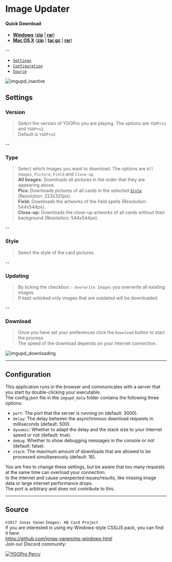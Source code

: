 # Image Updater

#### Quick Download
- [**Windows**](https://github.com/jonas-vanen/image-updater/releases/download/v0.0.4.1-win/ImageUpdater-win-v0.0.4.1.zip) ([**zip**](https://github.com/jonas-vanen/image-updater/releases/download/v0.0.4.1-win/ImageUpdater-win-v0.0.4.1.zip) | [**rar**](https://github.com/jonas-vanen/image-updater/releases/download/v0.0.4.1-win/ImageUpdater-win-v0.0.4.1.rar)) 
- [**Mac OS X**](https://github.com/jonas-vanen/image-updater/releases/download/v0.0.4.1-mac/ImageUpdater-mac-v0.0.4.1.zip) ([**zip**](https://github.com/jonas-vanen/image-updater/releases/download/v0.0.4.1-mac/ImageUpdater-mac-v0.0.4.1.zip) | [**tar.gz**](https://github.com/jonas-vanen/image-updater/releases/download/v0.0.4.1-mac/ImageUpdater-mac-v0.0.4.1.tar.gz) | [**rar**](https://github.com/jonas-vanen/image-updater/releases/download/v0.0.4.1-mac/ImageUpdater-mac-v0.0.4.1.rar))

--

* [`Settings`](#settings)
* [`Configuration`](#configuration)
* [`Source`](#source)

![imgupd_inactive](http://i.imgur.com/HZaEXQY.png)  

## Settings
### Version
>Select the version of YGOPro you are playing. The options are `YGOPro1` and `YGOPro2`.  
Default is `YGOPro2`.  

--

### Type
>Select which Images you want to download. The options are `All Images`, `Picture`, `Field` and `Close-up`.  
**All Images:** Downloads all pictures in the order that they are appearing above.  
**Pics:** Downloads pictures of all cards in the selected [`Style`](#style) (Resolution: 223x325px).  
**Field:** Downloads the artworks of the field spells (Resolution: 544x544px).  
**Close-up:** Downloads the close-up artworks of all cards without their background (Resolution: 544x544px).  

--

### Style
>Select the style of the card pictures.  

--

### Updating
>By ticking the checkbox `☐ Overwrite Images` you overwrite all existing images.  
If kept unticked only images that are outdated will be downloaded.  

--

### Download
>Once you have set your preferences click the `Download` button to start the process.  
The speed of the download depends on your internet connection. 

![imgupd_downloading](http://i.imgur.com/7GwEDoI.png)

---

## Configuration

This application runs in the browser and communicates with a server that you start by double-clicking your executable.  
The config.json file in the `imgupd_data` folder contains the following three options:  
* `port`: The port that the server is running on (default: 3000).  
* `delay`: The delay between the asynchronous download requests in milliseconds (default: 500).  
* `dynamic`: Whether to adapt the delay and the stack size to your internet speed or not (default: true).  
* `debug`: Whether to show debugging messages in the console or not (default: false).  
* `stack`: The maximum amount of downloads that are allowed to be processed simultaneously (default: 16).  

You are free to change these settings, but be aware that too many requests at the same time can overload your connection  
to the internet and cause unexpected issues/results, like missing image data or large internet performance drops.  
The port is arbitrary and does not contribute to this.  

---

## Source

`©2017 Jonas Vanen` `Images: HQ Card Project`  
If you are interested in using my Windows-style CSS/JS pack, you can find it here:  
https://github.com/jonas-vanen/ms-windows-html  
Join our Discord community:  

[![YGOPro Percy](http://i.imgur.com/v732Scx.png)](https://discord.gg/Rae2vZV)
